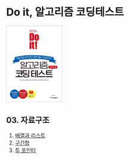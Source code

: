 # Do it, 알고리즘 코딩테스트

<img width="150" alt="image" src="./do-it-book.jpeg">

## 03. 자료구조

1. [배열과 리스트](./03.자료구조/1.배열과리스트/03-1%20배열과%20리스트.md)
2. [구간합](./03.자료구조/2.구간합/03-2%20구간합.md)
3. [투 포인터](./03.자료구조/3.투%20포인터/03-3%20투%20포인터.md)
